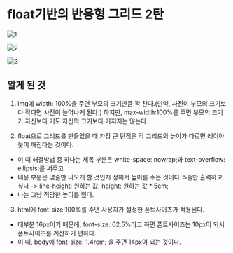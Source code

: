 # float기반의 반응형 그리드 2탄 

![1](https://user-images.githubusercontent.com/42693257/71084802-67b8b700-21d9-11ea-969d-d6de953bd522.png)

![2](https://user-images.githubusercontent.com/42693257/71084803-67b8b700-21d9-11ea-8c30-44e12d71e99b.png)

![3](https://user-images.githubusercontent.com/42693257/71084807-68514d80-21d9-11ea-818b-2d220cb4bb07.png)

## 알게 된 것
1. img에 width: 100%을 주면 부모의 크기만큼 꽉 찬다.(만약, 사진이 부모의 크기보다 작다면 사진이 늘어나게 된다.) 하지만, max-width:100%를 주면 부모의 크기가 자신보다 커도 자신의 크기보다 커지지는 않는다.

2. float으로 그리드를 만들었을 때 가장 큰 단점은 각 그리드의 높이가 다르면 레이아웃이 깨진다는 것이다.
  - 이 때 해결방법 중 하나는 제목 부분은 white-space: nowrap;과 text-overflow: ellipsis;를 써주고
  - 내용 부분은 몇줄만 나오게 할 것인지 정해서 높이를 주는 것이다. 5줄만 출력하고 싶다 -> line-height: 원하는 값; height: 원하는 값 * 5em;
  - 나는 그냥 적당한 높이를 줬다.

3. html에 font-size:100%를 주면 사용자가 설정한 폰트사이즈가 적용된다.
  - 대부분 16px이기 때문에, font-size: 62.5%라고 하면 폰트사이즈는 10px이 되서 폰트사이즈를 계산하기 편하다.
  - 이 때, body에 font-size: 1.4rem; 을 주면 14px이 되는 것이다.
